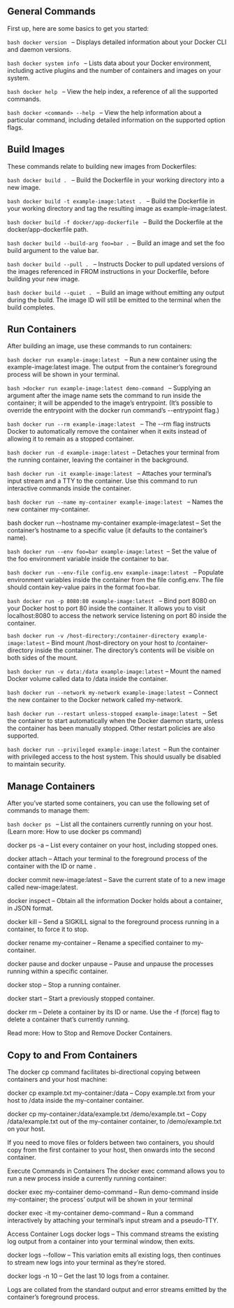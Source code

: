## General Commands

First up, here are some basics to get you started:

`bash docker version ` – Displays detailed information about your Docker CLI and daemon versions.

`bash docker system info ` – Lists data about your Docker environment, including active plugins and the number of containers and images on your system.

`bash docker help ` – View the help index, a reference of all the supported commands.

`bash docker <command> --help ` – View the help information about a particular command, including detailed information on the supported option flags.

## Build Images

These commands relate to building new images from Dockerfiles:

`bash docker build . ` – Build the Dockerfile in your working directory into a new image.

`bash docker build -t example-image:latest . ` – Build the Dockerfile in your working directory and tag the resulting image as example-image:latest.

`bash docker build -f docker/app-dockerfile ` – Build the Dockerfile at the docker/app-dockerfile path.

`bash docker build --build-arg foo=bar . `– Build an image and set the foo build argument to the value bar.

`bash docker build --pull . ` – Instructs Docker to pull updated versions of the images referenced in FROM instructions in your Dockerfile, before building your new image.

`bash docker build --quiet . ` – Build an image without emitting any output during the build. The image ID will still be emitted to the terminal when the build completes.

## Run Containers

After building an image, use these commands to run containers:

`bash docker run example-image:latest ` – Run a new container using the example-image:latest image. The output from the container’s foreground process will be shown in your terminal.

`bash >docker run example-image:latest demo-command ` – Supplying an argument after the image name sets the command to run inside the container; it will be appended to the image’s entrypoint. (It’s possible to override the entrypoint with the docker run command’s --entrypoint flag.)

`bash docker run --rm example-image:latest ` – The --rm flag instructs Docker to automatically remove the container when it exits instead of allowing it to remain as a stopped container.

`bash docker run -d example-image:latest `– Detaches your terminal from the running container, leaving the container in the background.

`bash docker run -it example-image:latest ` – Attaches your terminal’s input stream and a TTY to the container. Use this command to run interactive commands inside the container.

`bash docker run --name my-container example-image:latest ` – Names the new container my-container.

bash docker run --hostname my-container example-image:latest – Set the container’s hostname to a specific value (it defaults to the container’s name).

`bash docker run --env foo=bar example-image:latest `– Set the value of the foo environment variable inside the container to bar.

`bash docker run --env-file config.env example-image:latest ` – Populate environment variables inside the container from the file config.env. The file should contain key-value pairs in the format foo=bar.

`bash docker run -p 8080:80 example-image:latest ` – Bind port 8080 on your Docker host to port 80 inside the container. It allows you to visit localhost:8080 to access the network service listening on port 80 inside the container.

`bash docker run -v /host-directory:/container-directory example-image:latest` – Bind mount /host-directory on your host to /container-directory inside the container. The directory’s contents will be visible on both sides of the mount.

`bash docker run -v data:/data example-image:latest` – Mount the named Docker volume called data to /data inside the container.

`bash docker run --network my-network example-image:latest `– Connect the new container to the Docker network called my-network.

`bash docker run --restart unless-stopped example-image:latest ` – Set the container to start automatically when the Docker daemon starts, unless the container has been manually stopped. Other restart policies are also supported.

`bash docker run --privileged example-image:latest `– Run the container with privileged access to the host system. This should usually be disabled to maintain security.

## Manage Containers

After you’ve started some containers, you can use the following set of commands to manage them:

`bash docker ps ` – List all the containers currently running on your host. (Learn more: How to use docker ps command)

docker ps -a – List every container on your host, including stopped ones.

docker attach <container> – Attach your terminal to the foreground process of the container with the ID or name <container>.

docker commit <container> new-image:latest – Save the current state of <container> to a new image called new-image:latest.

docker inspect <container> – Obtain all the information Docker holds about a container, in JSON format.

docker kill <container> – Send a SIGKILL signal to the foreground process running in a container, to force it to stop.

docker rename <container> my-container – Rename a specified container to my-container.

docker pause <container> and docker unpause <container> – Pause and unpause the processes running within a specific container.

docker stop <container> – Stop a running container.

docker start <container> – Start a previously stopped container.

docker rm <container> – Delete a container by its ID or name. Use the -f (force) flag to delete a container that’s currently running.

Read more: How to Stop and Remove Docker Containers.

## Copy to and From Containers

The docker cp command facilitates bi-directional copying between containers and your host machine:

docker cp example.txt my-container:/data – Copy example.txt from your host to /data inside the my-container container.

docker cp my-container:/data/example.txt /demo/example.txt – Copy /data/example.txt out of the my-container container, to /demo/example.txt on your host.

If you need to move files or folders between two containers, you should copy from the first container to your host, then onwards into the second container.

Execute Commands in Containers
The docker exec command allows you to run a new process inside a currently running container:

docker exec my-container demo-command – Run demo-command inside my-container; the process’ output will be shown in your terminal

docker exec -it my-container demo-command – Run a command interactively by attaching your terminal’s input stream and a pseudo-TTY.

Access Container Logs
docker logs <container> – This command streams the existing log output from a container into your terminal window, then exits.

docker logs <container> --follow – This variation emits all existing logs, then continues to stream new logs into your terminal as they’re stored.

docker logs <container> -n 10 – Get the last 10 logs from a container.

Logs are collated from the standard output and error streams emitted by the container’s foreground process.
